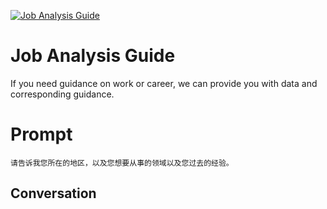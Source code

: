 
[![Job Analysis Guide](https://flow-prompt-covers.s3.us-west-1.amazonaws.com/icon/Lofi/i10.png)]()
# Job Analysis Guide 
If you need guidance on work or career, we can provide you with data and corresponding guidance.

# Prompt

```
请告诉我您所在的地区，以及您想要从事的领域以及您过去的经验。
```

## Conversation




